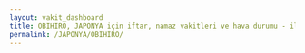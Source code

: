 ```yaml
---
layout: vakit_dashboard
title: OBIHIRO, JAPONYA için iftar, namaz vakitleri ve hava durumu - ilçe/eyalet seç
permalink: /JAPONYA/OBIHIRO/
---
```


<script type="text/javascript">
  var GLOBAL_COUNTRY = 'JAPONYA';
  var GLOBAL_CITY = 'OBIHIRO';
  var GLOBAL_STATE = '';
  var lat = 72;
  var lon = 21;
</script>

